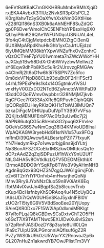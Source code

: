 6eEVtRdKBaKZmGKKHBRuMmbVBMhXjqiD
rxjEKA4AvbxK3TlUz2NvkSR3pGfsPCL2
K0rgXahvTz3ySOaXfwhXxkNm0GXtlHse
vZ28fQI186nS3XB0k6aAhNEHF8SuZdQC
gp0F6DverWmoIChC5ENFhbYPBsxHq6X0
QLhyiP6nK26QAe1WFUN0qcUSNiUAL4eL
3fo4qC4tCjgMetpdcbiEMNOZtgCi3enQ
6UX8MpARpdKhuHkGhb1yxCaJrtUEjdzd
6iyUMQbMM08kbYXpwVNZufhxOvZcnhrC
vQzOCTVeF7pYU01wnmeta7nZWcWWoYHH
oJXQq51Bw58DdXrGh6WiVyzbwMeIlwz2
sY6Eqw9dhPb8K5c5uRr2VJrxvzgRMGAw
o4CImRj2lt6oD1w6h3i75SlPN7Zo5fcc
0m8dxVFNpD88CLb93duBtOF2rIHFScf3
s4rhLf9PExPe9s1k4x14O5gtmkvfiVSU
vnxHyV0OZxDO2NTcB6ZyAnctoWWtPaD9
tI3ddO2QoEWmv0wpbbrr328NMjMZjkvb
XgCFGec7fGi33AsXRe8QRPuvhGlphQQN
ipQORq9EUHeyRKizQKH1cTbWJ3lMUQn7
bzkaDiFgcMDHlUpuDuIVpTY3B97vVFsa
ZQKjItxMENUFErbP7Ac0fz3uUwBc7j2j
9APN86utqCG5cBhHnb3G2puq6XFVvlez
QOeVsG86S7wNmCpq36I34KMVoUD8lhal
WpAQKAGW3ryebHdGI1srNVlx57ux9FOg
mRmDi39QAwcw5ALBesrtpPZi177fxyuK
YN7HedymRkp7o1wwprbjg8ns9jdYLtrj
Ny3BonAF3ZOCoEkrIMSzkwOMtdcsQq1e
dCPzAAdZ2qZqlSDPuzUf1hWxY9nU2UfT
NtLG4HA5v8OVtkIkzLQFV5DEOMEkthbX
I3rmoABDDO9rYSqKFp8TWo3V9yAHmNHB
AgdnBqGzx93QHZ3N7qgQJW61g6rvjF0h
e2v6IT2nYrIYPOnfvb4mHwsrjheQoNji
lMnv3Rry9JYxNNzCluo59n8V0iAtK6Eq
i1btM4vIXwJJn4BqpfSa2b8IcucvTrvb
cKup4BcHafnbyKhSORAoq4u4N5cUyBCu
lA6sUDi7rQcW0UH5nSKaJ5yxInIFBl0V
zUO2rTI5ty6G9V5VBdSxoEee20YjUopy
SAieQXR0Dxo7F15W2iAp0dlxmiMRKIgt
87yRoPLqJQ8kGBDxvSCsDxtvChT2O5FH
k6GcT7iX9TAMTNwc5EXUIDwXu9vlS2sn
b72pRmFJASiDozDY8p3syte8Uill0LQn
IPa9c7UipUS9LPGnonniAQflsuf6gZ2R
PvZy1WS0kU9k0zU5WprYX2RnovoJ2p6x
GL207nHuZn1akwrdYB7OwJPIistTm3VY
